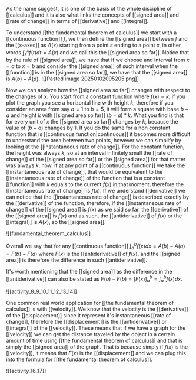 As the name suggest, it is one of the basis of the whole discipline of [[calculus]] and it is also what links the concepts of [[signed area]] and [[rate of change]] in terms of [[derivative]] and [[integral]].

To understand [[the fundamental theorem of calculus]] we start with a [[continuous function]] $f$, we then define the [[signed area]] between $f$ and the [[x-axes]] as $A(x)$ starting from a point $s$ ending to a point $x$, in other words $\int_{s}^{x}f(t)dt=A(x)$ and we call this the [[signed area so far]]. Notice that by the rule of [[signed area]], we have that if we choose and interval from $x=a$ to $x=b$ and consider the [[signed area]] of such interval when the [[function]] is in the [[signed area so far]], we have that the [[signed area]] is $A(b)-A(a)$.
![[Pasted image 20250102095205.png]]



Now we can analyze how the [[signed area so far]] changes with respect to the changes of x. You start from a constant function where $f(x)=k$, if you plot the graph you see a horizontal line with height $k$, therefore if you consider an area from say $a=1$ to $b=5$, it will form a square with base $b-a$ and height $k$ with [[signed area so far]] $(b-a)*k$. What you find is that for every unit of $x$ the [[signed area so far]] changes by $k$, because the value of $(b-a)$ changes by 1.
If you do the same for a non constant function that is [[continuous function|continuous]] it becomes more difficult to understand the area between two points, however we can simplify by looking at the [[instantaneous rate of change]]. For the constant function, the height was always $k$, so at an interval infinitely small the [[rate of change]] of the [[signed area so far]] or the [[signed area]] for that matter was always $k$, now, if at any point of a [[continuous function]] we take the [[instantaneous rate of change]], that would be equivalent to the [[instantaneous rate of change]] of the function that is a constant [[function]] with $k$ equals to the current $f(x)$ in that moment, therefore the [[instantaneous rate of change]] is $f(x)$. If we understand [[derivative]] we can notice that the [[instantaneous rate of change]] is described exactly by the [[derivative]] of the function, therefore, if the [[instantaneous rate of change]] of the [[signed area]] is $f(x)$ as we said so far, the [[derivative]] of the [[signed area]] is $f(x)$ and as such, the [[antiderivative]] of $f(x)$ or the [[integral]] is $A(x)$, so the [[signed area]].

![[fundamental_theorem_calculus]]

Overall we say that for any [[continuous function]] $\int_{a}^{b}f(x)dx=A(b)-A(a)=F(b)-F(a)$ where $F(x)$ is the [[antiderivative]] of $f(x)$, and the [[signed area]] is therefore the difference in such [[antiderivative]].

It's worth mentioning that the [[signed area]] as the difference in the [[antiderivative]] can also be stated as $F(a)-F(b)=[F(x)]_{a}^{b}=\int_{a}^{b}f(x)dx$.

![[activity_8_9_10_11_12_13_14]]

One common real world application for [[the fundamental theorem of calculus]] is with [[velocity]]. We know that the velocity is the [[derivative]] of the [[displacement]] since it represent it's instantaneous [[rate of change]], therefore the [[displacement]] is the [[antiderivative]] or [[integral]] of the [[velocity]]. These means that if we have a graph for the [[velocity]] we can get the distance traveled by the object in a certain amount of time using [[the fundamental theorem of calculus]] and that is simply the [[signed area]] of the graph. That is because simply if $f(x)$ is the [[velocity]], it means that $F(x)$ is the [[displacement]] and we can plug this into the formula for [[the fundamental theorem of calculus]].

![[activity_16_17]]